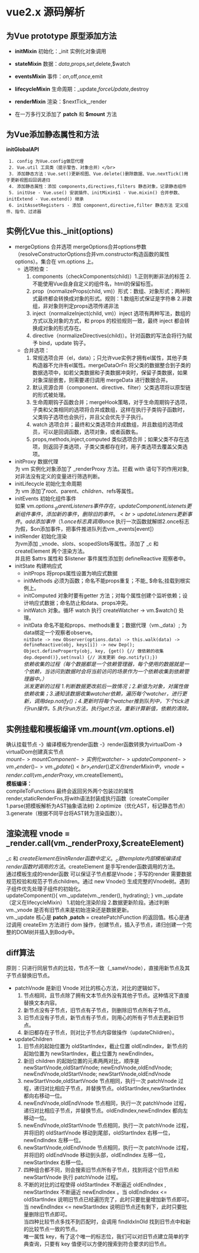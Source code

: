 # vue2.x 源码解析

## 为Vue prototype 原型添加方法

  + **initMixin** 初始化：_init 实例化对象调用
  - **stateMixin** 数据：$data,$props,$set,$delete,$watch
  * **eventsMixin** 事件：$on,$off,$once,$emit
  + **lifecycleMixin** 生命周期：_update,$forceUpdate,$destroy
  - **renderMixin** 渲染：$nextTick,_render
  * 在一万多行又添加了 **__patch__** 和 **$mount** 方法
	
## 为Vue添加静态属性和方法
  **initGlobalAPI**
  
     1. config 为Vue.config做层代理
     2. Vue.util 工具类（提示警告、对象合并）</br>
     3. 添加静态方法：Vue.set()更新视图、Vue.delete()删除数据、Vue.nextTick()用于更新视图后回调递归
     4. 添加静态属性：添加 components,directives,filters 静态对象，记录静态组件
     5. initUse - Vue.use() 安装插件、initMixin$1 - Vue.mixin() 合并参数、initExtend - Vue.extend() 继承
     6. initAssetRegisters - 添加 component,directive,filter 静态方法 定义组件、指令、过滤器
     
## 实例化Vue this._init(options)
  + mergeOptions 合并选项
    mergeOptions合并options参数（resolveConstructorOptions合并vm.constructor构造函数的属性options）。集合在 vm.options 上。
    - 选项检查：   
      1. components（checkComponents(child)）1.正则判断非法的标签 2.不能使用Vue自身自定义的组件名，html的保留标签。
      2. prop（normalizeProps(child, vm)）形式：数组、对象形式；两种形式最终都会转换成对象的形式。规则：1.数组形式保证是字符串 2.非数组，非对象则判定props选项传递非法
      3. inject（normalizeInject(child, vm)）inject 选项有两种写法，数组的方式以及对象的方式，和 props 的校验规则一致，最终 inject 都会转换成对象的形式存在。
      4. directive（normalizeDirectives(child)）。针对函数的写法会将行为赋予 bind，update  钩子。
    - 合并选项：   
      1. 常规选项合并（el，data）；只允许vue实例才拥有el属性，其他子类构造器不允许有el属性。mergeDataOrFn 将父类的数据整合到子类的数据选项中，如若父类数据和子类数据冲突时，保留子类数据，如果对象深层嵌套，则需要递归调用 mergeData 进行数据合并。
      2. 默认资源合并（component、directive、filter）父类选项将以原型链的形式被处理。
      3. 生命周期钩子函数合并；mergeHook策略，对于生命周期钩子选项，子类和父类相同的选项将合并成数组，这样在执行子类钩子函数时，父类钩子选项也会执行，并且父会优先于子执行。
      4. watch 选项合并；最终和父类选项合并成数组，并且数组的选项成员，可以是回调函数，选项对象，或者函数名。
      5. props,methods,inject,computed 类似选项合并；如果父类不存在选项，则返回子类选项，子类父类都存在时，用子类选项去覆盖父类选项。
  + initProxy 数据代理 <br>
 	为 vm 实例化对象添加了 _renderProxy 方法。拦截 with 语句下的作用对象,对非法没有定义的变量进行筛选判断。
  + initLifecycle 初始化生命周期 <br>
  	为 vm 添加了$root、$parent、$children、$refs等属性。
  + initEvents 初始化组件事件 <br>
  	如果 vm.$options._parentListeners 事件存在，updateComponentListenets更新组件事件，添加新的事件，删除旧的事件。 <br>
	updateListeners更新事件。add添加事件（1.once标志真调用$once 执行一次函数就解绑2.once标志为假，$on添加事件，把事件推进队列去vm._events[event]）
  + initRender 初始化渲染 <br>
  	为vm添加 _vnode、$slots、$scopedSlots等属性。添加了 _c 和 createElement 两个渲染方法。 <br>
	并且把 $attrs 属性和 $listener 事件属性添加到 defineReactive 观察者中。
  + initState 构建响应式 <br>
	* initProps 将props属性设置为响应式数据
	* initMethods 必须为函数；命名不能props重复；不能_ $命名;挂载到根实例上。
	* initComputed 对象时要有getter 方法；对每个属性创建个监听依赖；设计响应式数据；命名防止和data、props冲突。
	* initWatch 对象。循环 watch 执行 createWatcher -> vm.$watch() 处理。
	* initData 命名不能和props、methods重复；数据代理（vm._data）; 为data绑定一个观察者observe。 <br>
	`nitDate -> new Observer(options.data) -> this.walk(data) -> defineReactive(obj, keys[i]) -> new Dep(); Object.defineProperty(obj, key, {get() {// 做依赖的收集 dep.depend()},set(nval) {// 派发更新 dep.notify();})` <br>
	*依赖收集的过程（每个数据都是一个依赖管理器，每个使用的数据就是一个依赖，当访问到数据时会将当前访问的场景作为一个依赖收集到依赖管理器中。）* <br>
	*派发更新的过程 1.判断数据更改前后一致情况；2.新值为对象，对属性做依赖收集；3.通知该数据收集watcher依赖，遍历每个watcher，进行更新，调用dep.notify()；4.更新时将每个watcher推到队列中，下个tick进行run操作。5.执行run方法，执行get方法，重新计算新值，依赖的清除。* <br>
## 实例挂载和模板编译 vm.$mount(vm.$options.el) <br>
  确认挂载节点 -》编译模板为render函数 -》render函数转换为virtualDom -》virtualDom创建真实节点 <br>
  $mount -> mountComponent -> 实例化watcher -> updateComponent -> vm._render() -> vm._update() <br>
  _render() 定义在renderMixin中，vnode = render.call(vm._renderProxy, vm.$createElement)。 <br>
**模板编译：** <br>
  compileToFunctions 最终会返回另外两个包装过的属性 render,staticRenderFns,将with语法封装成执行函数（createCompiler 1.parse(把模板解析为AST抽象语法树) 2.optimize（优化AST，标记静态节点） 3.generate（根据不同平台将AST转为渲染函数））。
## 渲染流程 vnode = _render.call(vm._renderProxy,$createElement) <br>
  _c 和 $createElement 在initRender 函数中定义。_c 是 template 内部模板编译成 render 函数时调用的方法。$createElement 是手写render函数调用的方法。<br>
  通过模板生成的render函数 可以保证子节点都是Vnode；手写的render 需要数据规范校验和规范子节点children。通过 new Vnode() 生成完整的Vnode树。遇到子组件优先处理子组件的初始化。  <br>
  updateComponent(){ vm._update(vm._render(), hydrating); } vm._update（定义在lifecycleMixin） 1.初始化渲染阶段 2.数据更新阶段。通过判断 vm._vnode 是否有旧节点来是初始渲染还是数据更新。  <br>
  vm._update 核心是 __patch__ ,__patch__ = createPatchFunction 的返回值。核心是通过调用 createElm 方法进行 dom 操作，创建节点，插入子节点，递归创建一个完整的DOM树并插入到Body中。
  

## diff算法 <br>
  原则：只进行同层节点的比较，节点不一致（_sameVnode），直接用新节点及其子节点替换旧节点。 <br>
  * patchVnode 是新旧 Vnode 对比的核心方法，对比的逻辑如下。
    1. 节点相同，且节点除了拥有文本节点外没有其他子节点。这种情况下直接替换文本内容。
    2. 新节点没有子节点，旧节点有子节点，则删除旧节点所有子节点。
    3. 旧节点没有子节点，新节点有子节点，则用心的所有子节点去更新旧节点。
    4. 新旧都存在子节点，则对比子节点内容做操作（updateChildren）。
  * updateChildren
    1. 旧节点的起始位置为 oldStartIndex，截止位置 oldEndIndex，新节点的起始位置为 newStartIndex，截止位置为 newEndIndex。
    2. 新旧 children 的起始位置的元素两两对比，顺序是 newStartVnode,oldStartVnode; newEndVnode,oldEndVnode; newEndVnode,oldStartVnode; newStartVnode,oldEndVnode
    3. newStartVnode,oldStartVnode 节点相同，执行一次 patchVnode 过程，递归对比相应子节点，并替换节点。oldStartIndex,newStartIndex 都向右移动一位。
    4. newEndVnode,oldEndVnode 节点相同，执行一次 patchVnode 过程，递归对比相应子节点，并替换节点。oldEndIndex,newEndIndex 都向左移动一位。
    5. newEndVnode,oldStartVnode 节点相同，执行一次 patchVnode 过程，并将旧的 oldStartVnode 移动到尾部，oldStartIndex 右移一位，newEndIndex 左移一位。
    6. newStartVnode,oldEndVnode 节点相同，执行一次 patchVnode 过程，并将旧的 oldEndVnode 移动到头部，oldEndIndex 左移一位，newStartIndex 右移一位。
    7. 四种组合都不同，则会搜索旧节点所有子节点，找到将这个旧节点和 newStartVnode 执行 patchVnode 过程。
    8. 不断的对比的过程使得 oldStartIndex 不断逼近 oldEndIndex , newStartIndex 不断逼近 newEndIndex 。当 oldEndIndex <= oldStartIndex 说明旧节点已经遍历完了，此时只要批量增加新节点即可。当 newEndIndex <= newStartIndex 说明旧节点还有剩下，此时只要批量删除旧节点即可。 <br>
当四种比较节点多找不到匹配时，会调用 findIdxInOld 找到旧节点中和新的比较节点一致的节点。  <br>
唯一属性 key，有了这个唯一的标志位，我们可以对旧节点建立简单的字典查询，只要有 key 值便可以方便的搜索到符合要求的旧节点。
